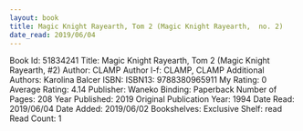 ```yaml
---
layout: book
title: Magic Knight Rayearth, Tom 2 (Magic Knight Rayearth,  no. 2)
date_read: 2019/06/04
---
```


Book Id: 51834241
Title: Magic Knight Rayearth, Tom 2 (Magic Knight Rayearth, #2)
Author: CLAMP
Author l-f: CLAMP, CLAMP
Additional Authors: Karolina Balcer
ISBN: 
ISBN13: 9788380965911
My Rating: 0
Average Rating: 4.14
Publisher: Waneko
Binding: Paperback
Number of Pages: 208
Year Published: 2019
Original Publication Year: 1994
Date Read: 2019/06/04
Date Added: 2019/06/02
Bookshelves: 
Exclusive Shelf: read
Read Count: 1

